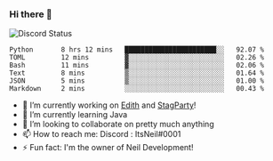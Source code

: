 ### Hi there 👋

![Discord Status](https://discord.c99.nl/widget/theme-1/702385226407608341.png)

<!--START_SECTION:waka-->

```text
Python       8 hrs 12 mins   ███████████████████████░░   92.07 %
TOML         12 mins         ▓░░░░░░░░░░░░░░░░░░░░░░░░   02.26 %
Bash         11 mins         ▓░░░░░░░░░░░░░░░░░░░░░░░░   02.06 %
Text         8 mins          ▒░░░░░░░░░░░░░░░░░░░░░░░░   01.64 %
JSON         5 mins          ▒░░░░░░░░░░░░░░░░░░░░░░░░   01.00 %
Markdown     2 mins          ░░░░░░░░░░░░░░░░░░░░░░░░░   00.43 %
```

<!--END_SECTION:waka-->
- 🔭 I’m currently working on [Edith](https://github.com/NeilDevelopment/Edith) and [StagParty](https://github.com/StagParty)!
- 🌱 I’m currently learning Java
- 👯 I’m looking to collaborate on pretty much anything
- 📫 How to reach me: Discord : ItsNeil#0001
- ⚡ Fun fact: I'm the owner of Neil Development!
